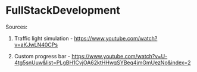 # FullStackDevelopment
Sources:

1. Traffic light simulation - https://www.youtube.com/watch?v=aKJwLN40CPs

2. Custom progress bar - https://www.youtube.com/watch?v=U-4tg5snUuw&list=PLgBH1CvjOA62ktHHwqSYBeq4jmGmUezNo&index=2